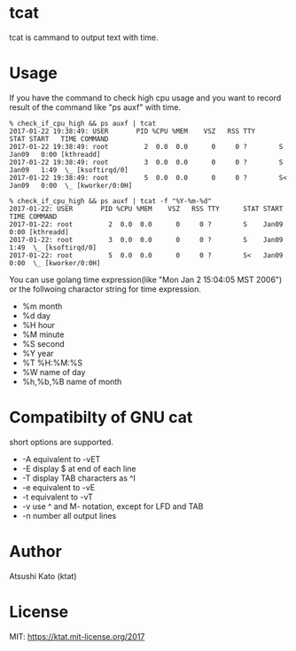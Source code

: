 # tcat

tcat is cammand to output text with time.

# Usage

If you have the command to check high cpu usage and you want to record result of the command like "ps auxf" with time.

```
% check_if_cpu_high && ps auxf | tcat
2017-01-22 19:38:49: USER       PID %CPU %MEM    VSZ   RSS TTY      STAT START   TIME COMMAND
2017-01-22 19:38:49: root         2  0.0  0.0      0     0 ?        S    Jan09   0:00 [kthreadd]
2017-01-22 19:38:49: root         3  0.0  0.0      0     0 ?        S    Jan09   1:49  \_ [ksoftirqd/0]
2017-01-22 19:38:49: root         5  0.0  0.0      0     0 ?        S<   Jan09   0:00  \_ [kworker/0:0H]

% check_if_cpu_high && ps auxf | tcat -f "%Y-%m-%d"
2017-01-22: USER       PID %CPU %MEM    VSZ   RSS TTY      STAT START   TIME COMMAND
2017-01-22: root         2  0.0  0.0      0     0 ?        S    Jan09   0:00 [kthreadd]
2017-01-22: root         3  0.0  0.0      0     0 ?        S    Jan09   1:49  \_ [ksoftirqd/0]
2017-01-22: root         5  0.0  0.0      0     0 ?        S<   Jan09   0:00  \_ [kworker/0:0H]
```

You can use golang time expression(like "Mon Jan 2 15:04:05 MST 2006") or the follwoing charactor string for time expression.

* %m month
* %d day
* %H hour
* %M minute
* %S second
* %Y year
* %T %H:%M:%S
* %W name of day
* %h,%b,%B name of month

# Compatibilty of GNU cat

short options are supported.

*  -A    equivalent to -vET
*  -E    display $ at end of each line
*  -T    display TAB characters as ^I
*  -e    equivalent to -vE
*  -t    equivalent to -vT
*  -v    use ^ and M- notation, except for LFD and TAB
*  -n    number all output lines

# Author

Atsushi Kato (ktat)

# License

MIT: https://ktat.mit-license.org/2017
